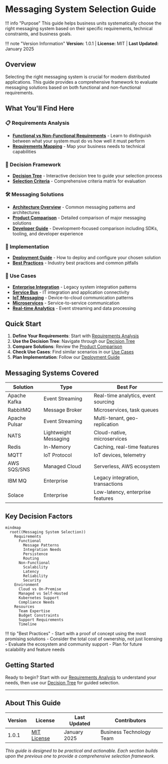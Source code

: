 # Messaging System Selection Guide

!!! info "Purpose"
    This guide helps business units systematically choose the right messaging system based on their specific requirements, technical constraints, and business goals.

!!! note "Version Information"
    **Version:** 1.0.1 | **License:** MIT | **Last Updated:** January 2025

## Overview

Selecting the right messaging system is crucial for modern distributed applications. This guide provides a comprehensive framework to evaluate messaging solutions based on both functional and non-functional requirements.

## What You'll Find Here

### 📋 Requirements Analysis
- **[Functional vs Non-Functional Requirements](requirements/functional-vs-non-functional.md)** - Learn to distinguish between what your system must do vs how well it must perform
- **[Requirements Mapping](requirements/requirements-mapping.md)** - Map your business needs to technical capabilities

### 🌳 Decision Framework
- **[Decision Tree](decision-framework/decision-tree.md)** - Interactive decision tree to guide your selection process
- **[Selection Criteria](decision-framework/selection-criteria.md)** - Comprehensive criteria matrix for evaluation

### 🛠️ Messaging Solutions
- **[Architecture Overview](solutions/architecture-overview.md)** - Common messaging patterns and architectures
- **[Product Comparison](solutions/product-comparison.md)** - Detailed comparison of major messaging solutions
- **[Developer Guide](solutions/developer-guide.md)** - Development-focused comparison including SDKs, tooling, and developer experience

### 🚀 Implementation
- **[Deployment Guide](implementation/deployment-guide.md)** - How to deploy and configure your chosen solution
- **[Best Practices](implementation/best-practices.md)** - Industry best practices and common pitfalls

### 🎯 Use Cases
- **[Enterprise Integration](use-cases/enterprise-integration.md)** - Legacy system integration patterns
- **[Service Bus](use-cases/service-bus.md)** - IT integration and application connectivity
- **[IoT Messaging](use-cases/iot-messaging.md)** - Device-to-cloud communication patterns
- **[Microservices](use-cases/microservices.md)** - Service-to-service communication
- **[Real-time Analytics](use-cases/real-time-analytics.md)** - Event streaming and data processing

## Quick Start

1. **Define Your Requirements**: Start with [Requirements Analysis](requirements/functional-vs-non-functional.md)
2. **Use the Decision Tree**: Navigate through our [Decision Tree](decision-framework/decision-tree.md)
3. **Compare Solutions**: Review the [Product Comparison](solutions/product-comparison.md)
4. **Check Use Cases**: Find similar scenarios in our [Use Cases](use-cases/enterprise-integration.md)
5. **Plan Implementation**: Follow our [Deployment Guide](implementation/deployment-guide.md)

## Messaging Systems Covered

| Solution | Type | Best For |
|----------|------|----------|
| Apache Kafka | Event Streaming | Real-time analytics, event sourcing |
| RabbitMQ | Message Broker | Microservices, task queues |
| Apache Pulsar | Event Streaming | Multi-tenant, geo-replication |
| NATS | Lightweight Messaging | Cloud-native, microservices |
| Redis | In-Memory | Caching, real-time features |
| MQTT | IoT Protocol | IoT devices, telemetry |
| AWS SQS/SNS | Managed Cloud | Serverless, AWS ecosystem |
| IBM MQ | Enterprise | Legacy integration, transactions |
| Solace | Enterprise | Low-latency, enterprise features |

## Key Decision Factors

```mermaid
mindmap
  root((Messaging System Selection))
    Requirements
      Functional
        Message Patterns
        Integration Needs
        Persistence
        Routing
      Non-Functional
        Scalability
        Latency
        Reliability
        Security
    Environment
      Cloud vs On-Premise
      Managed vs Self-Hosted
      Kubernetes Support
      Compliance Needs
    Resources
      Team Expertise
      Budget Constraints
      Support Requirements
      Timeline
```

!!! tip "Best Practices"
    - Start with a proof of concept using the most promising solutions
    - Consider the total cost of ownership, not just licensing
    - Evaluate the ecosystem and community support
    - Plan for future scalability and feature needs

## Getting Started

Ready to begin? Start with our [Requirements Analysis](requirements/functional-vs-non-functional.md) to understand your needs, then use our [Decision Tree](decision-framework/decision-tree.md) for guided selection.

---

## About This Guide

| **Version** | **License** | **Last Updated** | **Contributors** |
|-------------|-------------|------------------|------------------|
| 1.0.1 | [MIT License](https://github.com/your-org/messaging-system-guide/blob/main/LICENSE) | January 2025 | Business Technology Team |

*This guide is designed to be practical and actionable. Each section builds upon the previous one to provide a comprehensive selection framework.*
